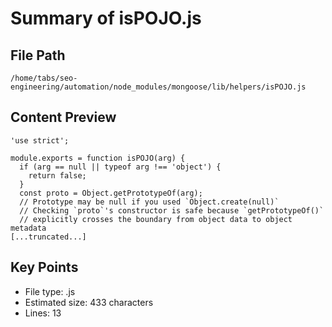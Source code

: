 # Summary of isPOJO.js
  
## File Path
`/home/tabs/seo-engineering/automation/node_modules/mongoose/lib/helpers/isPOJO.js`

## Content Preview
```
'use strict';

module.exports = function isPOJO(arg) {
  if (arg == null || typeof arg !== 'object') {
    return false;
  }
  const proto = Object.getPrototypeOf(arg);
  // Prototype may be null if you used `Object.create(null)`
  // Checking `proto`'s constructor is safe because `getPrototypeOf()`
  // explicitly crosses the boundary from object data to object metadata
[...truncated...]
```

## Key Points
- File type: .js
- Estimated size: 433 characters
- Lines: 13
